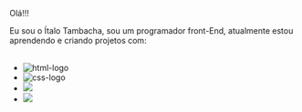 Olá!!!

Eu sou o Ítalo Tambacha, sou um programador front-End, atualmente estou aprendendo e criando projetos com:
<br>
<br>
- <img src="https://img.shields.io/badge/HTML5-E34F26?style=for-the-badge&logo=html5&logoColor=white" alt="html-logo"/>
- <img src="https://img.shields.io/badge/CSS3-1572B6?style=for-the-badge&logo=css3&logoColor=white" alt="css-logo"/>
- <img src="https://img.shields.io/badge/JavaScript-F7DF1E?style=for-the-badge&logo=javascript&logoColor=black"/>
- <img src="https://img.shields.io/badge/React-20232A?style=for-the-badge&logo=react&logoColor=61DAFB"/>
<br>

<!--

### Conecte-se comigo:
<p>
<a href="">
<img src="https://img.shields.io/badge/Instagram-E4405F?style=for-the-badge&logo=instagram&logoColor=white"/>
<a/>
<a href="">
<img src="https://img.shields.io/badge/LinkedIn-0077B5?style=for-the-badge&logo=linkedin&logoColor=white"/>
</a>
</p>

-->
